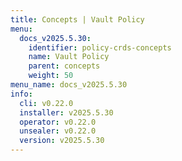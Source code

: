 ```yaml
---
title: Concepts | Vault Policy
menu:
  docs_v2025.5.30:
    identifier: policy-crds-concepts
    name: Vault Policy
    parent: concepts
    weight: 50
menu_name: docs_v2025.5.30
info:
  cli: v0.22.0
  installer: v2025.5.30
  operator: v0.22.0
  unsealer: v0.22.0
  version: v2025.5.30
---
```


